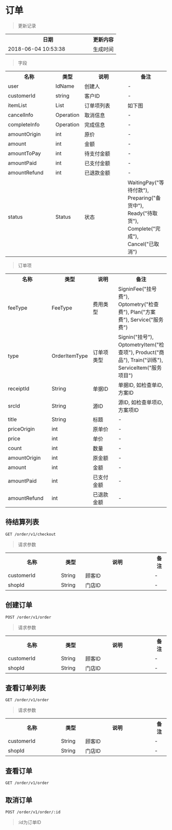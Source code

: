 # 订单

> 更新记录

<table>
    <tr>
        <th style="width:250px;">日期</th>
        <th>更新内容</th>
    </tr>
    <tr>
        <td>2018-06-04 10:53:38</td>
        <td>生成时间</td>
    </tr>
</table>

> 字段

<table>
    <tr>
        <th style="width:150px;">名称</th>
        <th style="width:60px;">类型</th>
        <th style="width:200px;">说明</th>
        <th>备注</th>
    </tr>
    <tr>
        <td>user</td>
        <td>IdName</td>
        <td>创建人</td>
        <td>-</td>
    </tr>
    <tr>
        <td>customerId</td>
        <td>string</td>
        <td>客户ID</td>
        <td>-</td>
    </tr>
    <tr>
        <td>itemList</td>
        <td>List</td>
        <td>订单项列表</td>
        <td>如下图</td>
    </tr>
    <tr>
        <td>cancelInfo</td>
        <td>Operation</td>
        <td>取消信息</td>
        <td>-</td>
    </tr>
    <tr>
        <td>completeInfo</td>
        <td>Operation</td>
        <td>完成信息</td>
        <td>-</td>
    </tr>
    <tr>
        <td>amountOrigin</td>
        <td>int</td>
        <td>原价</td>
        <td>-</td>
    </tr>
    <tr>
        <td>amount</td>
        <td>int</td>
        <td>金额</td>
        <td>-</td>
    </tr>
    <tr>
        <td>amountToPay</td>
        <td>int</td>
        <td>待支付金额</td>
        <td>-</td>
    </tr>
    <tr>
        <td>amountPaid</td>
        <td>int</td>
        <td>已支付金额</td>
        <td>-</td>
    </tr>
    <tr>
        <td>amountRefund</td>
        <td>int</td>
        <td>已退款金额</td>
        <td>-</td>
    </tr>
    <tr>
        <td>status</td>
        <td>Status</td>
        <td>状态</td>
        <td>
            WaitingPay("等待付款"),
            Preparing("备货中"),
            Ready("待取货"),
            Complete("完成"),
            Cancel("已取消")
        </td>
    </tr>
</table>

> 订单项
<table>
    <tr>
        <th style="width:150px;">名称</th>
        <th style="width:60px;">类型</th>
        <th style="width:200px;">说明</th>
        <th>备注</th>
    </tr>
    <tr>
        <td>feeType</td>
        <td>FeeType</td>
        <td>费用类型</td>
        <td>   
            SigninFee("挂号费"),
            Optometry("检查费"),
            Plan("方案费"),
            Service("服务费")
        </td>
    </tr>
    <tr>
        <td>type</td>
        <td>OrderItemType</td>
        <td>订单项类型</td>
        <td>   
            Signin("挂号"),
            OptometryItem("检查项"),
            Product("商品"),
            Train("训练"),
            ServiceItem("服务项目")
        </td>
    </tr>
    <tr>
        <td>receiptId</td>
        <td>String</td>
        <td>单据ID</td>
        <td>单据ID, 如检查单iD, 方案ID</td>
    </tr>
    <tr>
        <td>srcId</td>
        <td>String</td>
        <td>源ID</td>
        <td>源ID, 如检查单项iD, 方案项ID</td>
    </tr>
    <tr>
        <td>title</td>
        <td>String</td>
        <td>标题</td>
        <td>-</td>
    </tr>
    <tr>
        <td>priceOrigin</td>
        <td>int</td>
        <td>原单价</td>
        <td>-</td>
    </tr>
    <tr>
        <td>price</td>
        <td>int</td>
        <td>单价</td>
        <td>-</td>
    </tr>
    <tr>
        <td>count</td>
        <td>int</td>
        <td>数量</td>
        <td>-</td>
    </tr>
    <tr>
        <td>amountOrigin</td>
        <td>int</td>
        <td>原金额</td>
        <td>-</td>
    </tr>
    <tr>
        <td>amount</td>
        <td>int</td>
        <td>金额</td>
        <td>-</td>
    </tr>
    <tr>
        <td>amountPaid</td>
        <td>int</td>
        <td>已支付金额</td>
        <td>-</td>
    </tr>
    <tr>
        <td>amountRefund</td>
        <td>int</td>
        <td>已退款金额</td>
        <td>-</td>
    </tr>
</table>

## 待结算列表

```
GET /order/v1/checkout
```

> 请求参数

<table>
    <tr>
        <th style="width:150px;">名称</th>
        <th style="width:60px;">类型</th>
        <th style="width:200px;">说明</th>
        <th>备注</th>
    </tr>
    <tr>
        <td>customerId</td>
        <td>String</td>
        <td>顾客ID</td>
        <td>-</td>
    </tr>
    <tr>
        <td>shopId</td>
        <td>String</td>
        <td>门店ID</td>
        <td>-</td>
    </tr>
</table>

## 创建订单

```
POST /order/v1/order
```
> 请求参数

<table>
    <tr>
        <th style="width:150px;">名称</th>
        <th style="width:60px;">类型</th>
        <th style="width:200px;">说明</th>
        <th>备注</th>
    </tr>
    <tr>
        <td>customerId</td>
        <td>String</td>
        <td>顾客ID</td>
        <td>-</td>
    </tr>
    <tr>
        <td>shopId</td>
        <td>String</td>
        <td>门店ID</td>
        <td>-</td>
    </tr>
</table>

## 查看订单列表

```
GET /order/v1/order
```

> 请求参数

<table>
    <tr>
        <th style="width:150px;">名称</th>
        <th style="width:60px;">类型</th>
        <th style="width:200px;">说明</th>
        <th>备注</th>
    </tr>
    <tr>
        <td>customerId</td>
        <td>String</td>
        <td>顾客ID</td>
        <td>-</td>
    </tr>
    <tr>
        <td>shopId</td>
        <td>String</td>
        <td>门店ID</td>
        <td>-</td>
    </tr>
</table>

## 查看订单

```
GET /order/v1/order
```

## 取消订单

```
POST /order/v1/order/:id
```

> :id为订单ID